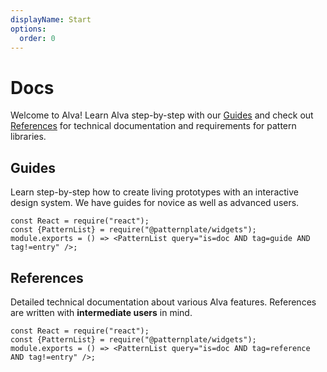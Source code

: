 ```yaml
---
displayName: Start
options:
  order: 0
---
```


# Docs
Welcome to Alva! Learn Alva step-by-step with our [Guides](#guides) and check out [References](#references) for technical documentation and requirements for pattern libraries. 

  
## Guides

Learn step-by-step how to create living prototypes with an interactive design system. We have guides for novice as well as advanced users.

```widget
const React = require("react");
const {PatternList} = require("@patternplate/widgets");
module.exports = () => <PatternList query="is=doc AND tag=guide AND tag!=entry" />;
```


## References

Detailed technical documentation about various Alva features. References are written with **intermediate users** in mind. 

```widget
const React = require("react");
const {PatternList} = require("@patternplate/widgets");
module.exports = () => <PatternList query="is=doc AND tag=reference AND tag!=entry" />;
```

